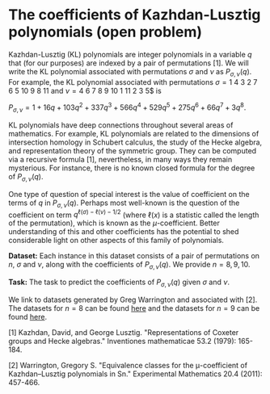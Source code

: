 # The coefficients of Kazhdan-Lusztig polynomials (open problem)

Kazhdan-Lusztig (KL) polynomials are integer polynomials in a variable $q$ that (for our purposes) are indexed by a pair of permutations \[1\]. We will write the KL polynomial associated with permutations $\sigma$ and $\nu$ as $P_{\sigma,\nu}(q)$. For example, the KL polynomial associated with permutations $\sigma = 1$ $4$ $3$ $2$ $7$ $6$ $5$ $10$ $9$ $8$ $11$ and $\nu = 4$ $6$ $7$ $8$ $9$ $10$ $1$ $11$ $2$ $3$ 5$ is

$P_{\sigma,\nu} = 1 + 16q + 103q^2 + 337q^3 + 566q^4 + 529q^5 + 275q^6 + 66q^7 + 3q^8.$

KL polynomials have deep connections throughout several areas of mathematics. For example, KL polynomials are related to the dimensions of intersection homology in Schubert calculus, the study of the Hecke algebra, and representation theory of the symmetric group. They can be computed via a recursive formula \[1\], nevertheless, in many ways they remain mysterious. For instance, there is no known closed formula for the degree of $P_{\sigma,\nu}(q)$.

One type of question of special interest is the value of coefficient on the terms of $q$ in $P_{\sigma,\nu}(q)$. Perhaps most well-known is the question of the coefficient on term $q^{\ell(\sigma) - \ell(\nu)-1/2}$ (where $\ell(x)$ is a statistic called the length of the permutation), which is known as the $\mu$-coefficient. Better understanding of this and other coefficients has the potential to shed considerable light on other aspects of this family of polynomials. 

**Dataset:** Each instance in this dataset consists of a pair of permutations on $n$, $\sigma$ and $\nu$, along with the coefficients of $P_{\sigma,\nu}(q)$. We provide $n = 8,9,10$.

**Task:** The task to predict the coefficients of $P_{\sigma,\nu}(q)$ given $\sigma$ and $\nu$.

We link to datasets generated by Greg Warrington and associated with \[2\]. The datasets for $n = 8$ can be found [here](https://gswarrin.w3.uvm.edu/research/klc/eps-s8-klps) and the datasets for $n = 9$ can be found [here](https://gswarrin.w3.uvm.edu/research/klc/eps-s9-klps). 

\[1\] Kazhdan, David, and George Lusztig. "Representations of Coxeter groups and Hecke algebras." Inventiones mathematicae 53.2 (1979): 165-184.

\[2\] Warrington, Gregory S. "Equivalence classes for the μ-coefficient of Kazhdan–Lusztig polynomials in Sn." Experimental Mathematics 20.4 (2011): 457-466.
